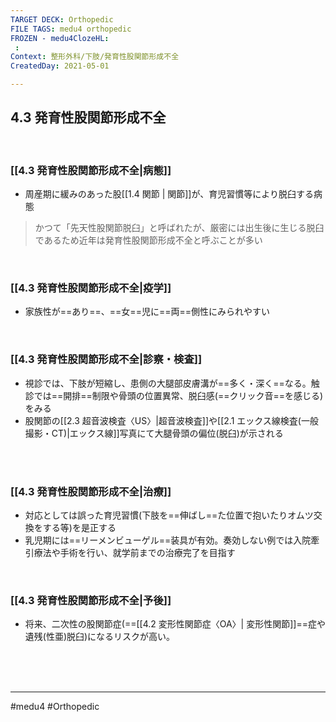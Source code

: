 ```yaml
---
TARGET DECK: Orthopedic
FILE TAGS: medu4 orthopedic
FROZEN - medu4ClozeHL:
 : 
Context: 整形外科/下肢/発育性股関節形成不全
CreatedDay: 2021-05-01

---
```


 ## 4.3 発育性股関節形成不全

<br>

### [[4.3 発育性股関節形成不全|病態]]
* 周産期に緩みのあった股[[1.4 関節 | 関節]]が、育児習慣等により脱臼する病態

>かつて「先天性股関節脱臼」と呼ばれたが、厳密には出生後に生じる脱臼であるため近年は発育性股関節形成不全と呼ぶことが多い

<br>

 ### [[4.3 発育性股関節形成不全|疫学]]
* 家族性が==あり==、==女==児に==両==側性にみられやすい
<!--ID: 1619875558165-->


<br>

### [[4.3 発育性股関節形成不全|診察・検査]]
* 視診では、下肢が短縮し、患側の大腿部皮膚溝が==多く・深く==なる。触診では==開排==制限や骨頭の位置異常、脱臼感(==クリック音==を感じる)をみる
* 股関節の[[2.3 超音波検査〈US〉|超音波検査]]や[[2.1 エックス線検査(一般撮影・CT)|エックス線]]写真にて大腿骨頭の偏位(脱臼)が示される
<!--ID: 1619875558170-->


<br>



<br>

### [[4.3 発育性股関節形成不全|治療]]
* 対応としては誤った育児習慣(下肢を==伸ばし==た位置で抱いたりオムツ交換をする等)を是正する
* 乳児期には==リーメンビューゲル==装具が有効。奏効しない例では入院牽引療法や手術を行い、就学前までの治療完了を目指す
<!--ID: 1619875558174-->






<br>

### [[4.3 発育性股関節形成不全|予後]]
* 将来、二次性の股関節症(==[[4.2 変形性関節症〈OA〉| 変形性関節]]==症や遺残(性亜)脱臼)になるリスクが高い。
<!--ID: 1619875558184-->


<br><br><br>

---
#medu4 #Orthopedic
